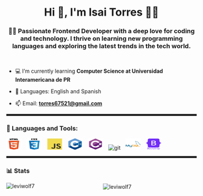 <h1 align="center">Hi 👋, I'm <strong>Isai Torres</strong> 🧑‍💻</h1>
<h3 align="center">🙋‍♂️ Passionate Frontend Developer with a deep love for coding and technology. I thrive on learning new programming languages and exploring the latest trends in the tech world.</h3>

<br>

- 💻 I’m currently learning **Computer Science at Universidad Interamericana de PR**

- 📖 Languages: English and Spanish

- 📫 Email: **torres67521@gmail.com**

<hr style="border: solid 2px;">

<!--<h3 align="left">Connect with me:</h3>

<p align="left">
  <a href="https://linkedin.com/in/isai-torres-viera-942925262" target="blank" rel="noopener noreferrer">
    <img align="center" src="https://raw.githubusercontent.com/rahuldkjain/github-profile-readme-generator/master/src/images/icons/Social/linked-in-alt.svg" alt="linkedin" height="30" width="40" style="padding-right: 10px;"/>
  </a>
  <a href="https://fb.com/isai torres" target="blank" rel="noopener noreferrer">
    <img align="center" src="https://raw.githubusercontent.com/rahuldkjain/github-profile-readme-generator/master/src/images/icons/Social/facebook.svg" alt="facebook" height="30" width="40" style="padding-right: 10px;"/>
  </a>
  <a href="https://instagram.com/_isai_torres_" target="blank" rel="noopener noreferrer">
    <img align="center" src="https://raw.githubusercontent.com/rahuldkjain/github-profile-readme-generator/master/src/images/icons/Social/instagram.svg" alt="instagram" height="30" width="40" style="padding-right: 10px;"/>
  </a>
</p>

<br>-->

<h3 align="left">🧰 Languages and Tools:</h3>

<p align="left">
  <img src="https://raw.githubusercontent.com/devicons/devicon/master/icons/html5/html5-original-wordmark.svg" alt="html5" width="40" height="30" style="padding-right: 10px;"/>
  <img src="https://raw.githubusercontent.com/devicons/devicon/master/icons/css3/css3-original-wordmark.svg" alt="css3" width="40" height="30" style="padding-right: 10px;"/>
  <img src="https://raw.githubusercontent.com/devicons/devicon/master/icons/javascript/javascript-original.svg" alt="javascript" width="40" height="30" style="padding-right: 10px;"/>
  <img src="https://raw.githubusercontent.com/devicons/devicon/master/icons/cplusplus/cplusplus-original.svg" alt="cplusplus" width="40" height="30" style="padding-right: 10px;"/>
  <img src="https://raw.githubusercontent.com/devicons/devicon/master/icons/csharp/csharp-original.svg" alt="csharp" width="40" height="30" style="padding-right: 10px;"/>
  <img src="https://www.vectorlogo.zone/logos/git-scm/git-scm-icon.svg" alt="git" width="40" height="30" style="padding-right: 10px;"/>
  <img src="https://raw.githubusercontent.com/devicons/devicon/master/icons/mysql/mysql-original-wordmark.svg" alt="mysql" width="40" height="30" style="padding-right: 10px;"/>
  <img src="https://raw.githubusercontent.com/devicons/devicon/master/icons/bootstrap/bootstrap-plain-wordmark.svg" alt="bootstrap" width="40" height="30" style="padding-right: 10px;"/>
</p>

<hr style="border: solid 2px;">

<h3 align="left">📊 Stats</h3>

<p align="center">
  &nbsp;<img align="center" src="https://github-readme-stats.vercel.app/api?username=leviwolf7&show_icons=true&locale=en" alt="leviwolf7"/>
  <img align="left" src="https://github-readme-stats.vercel.app/api/top-langs?username=leviwolf7&show_icons=true&locale=en&layout=compact" alt="leviwolf7" style="padding-right: 5px;"/>
</p>
